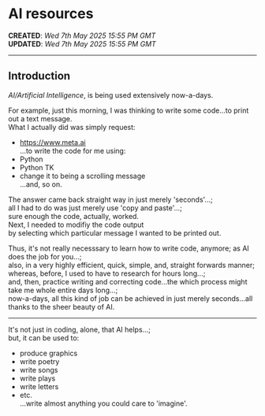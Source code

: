 # AI resources

**CREATED**: *Wed 7th May 2025 15:55 PM GMT*  
**UPDATED**: *Wed 7th May 2025 15:55 PM GMT*  

-----

## Introduction

*AI/Artificial Intelligence*, is being used extensively now-a-days.  

For example, just this morning, I was thinking to write some code...to print out a text message.   
What I actually did was simply request:     
- https://www.meta.ai    
...to write the code for me using:  
- Python  
- Python TK  
- change it to being a scrolling message  
...and, so on.     

The answer came back straight way in just merely 'seconds'...;   
all I had to do was just merely use 'copy and paste'...;  
sure enough the code, actually, worked.  
Next, I needed to modifiy the code output  
by selecting which particular message I wanted to be printed out.  

Thus, it's not really necesssary to learn how to write code, anymore; as AI does the job for you...;    
also, in a very highly efficient, quick, simple, and, straight forwards manner;   
whereas, before, I used to have to research for hours long...;    
and, then, practice writing and correcting code...the which process might take me whole entire days long...;   
now-a-days, all this kind of job can be achieved in just merely seconds...all thanks to the sheer beauty of AI.  

-----

It's not just in coding, alone, that AI helps...;  
but, it can be used to:  
- produce graphics  
- write poetry  
- write songs  
- write plays  
- write letters  
- etc.  
...write almost anything you could care to 'imagine'.  
